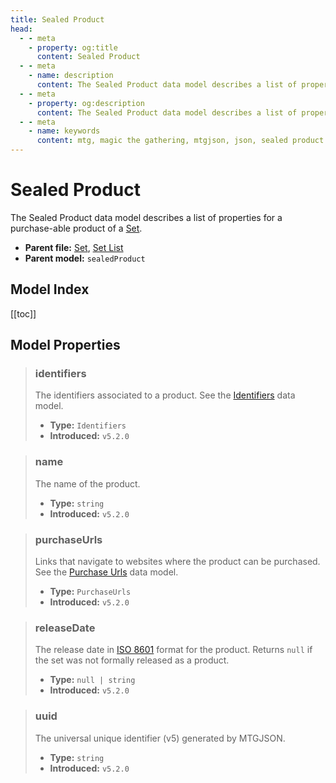 ```yaml
---
title: Sealed Product
head:
  - - meta
    - property: og:title
      content: Sealed Product
  - - meta
    - name: description
      content: The Sealed Product data model describes a list of properties for a purchase-able product of a Set.
  - - meta
    - property: og:description
      content: The Sealed Product data model describes a list of properties for a purchase-able product of a Set.
  - - meta
    - name: keywords
      content: mtg, magic the gathering, mtgjson, json, sealed product
---
```


# Sealed Product

The Sealed Product data model describes a list of properties for a purchase-able product of a [Set](/data-models/set/).

- **Parent file:** [Set](/data-models/set/), [Set List](/data-models/set-list/)
- **Parent model:** `sealedProduct`

## Model Index

<PropertyToggler/>

[[toc]]

## Model Properties

<ModelType type="SealedProduct" />

> ### identifiers
>
> The identifiers associated to a product. See the [Identifiers](/data-models/identifiers/) data model.
>
> - **Type:** `Identifiers`
> - **Introduced:** `v5.2.0`

> ### name
>
> The name of the product.
>
> - **Type:** `string`
> - **Introduced:** `v5.2.0`

> ### purchaseUrls
>
> Links that navigate to websites where the product can be purchased. See the [Purchase Urls](/data-models/purchase-urls/) data model.
>
> - **Type:** `PurchaseUrls`
> - **Introduced:** `v5.2.0`

> ### releaseDate
>
> The release date in [ISO 8601](https://www.iso.org/iso-8601-date-and-time-format.html) format for the product. Returns `null` if the set was not formally released as a product.
>
> - **Type:** `null | string`
> - **Introduced:** `v5.2.0`

> ### uuid
>
> The universal unique identifier (v5) generated by MTGJSON.
>
> - **Type:** `string`
> - **Introduced:** `v5.2.0`
